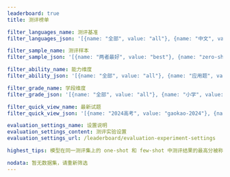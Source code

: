 ```yaml
---
leaderboard: true
title: 测评榜单

filter_languages_name: 测评基准
filter_languages_json: '[{name: "全部", value: "all"}, {name: "中文", value: "cn"}, {name: "英文", value: "en"}]'

filter_sample_name: 测评样本
filter_sample_json: '[{name: "两者最好", value: "best"}, {name: "zero-shot", value: "zero"}, {name: "few-shot", value: "few"}]'

filter_ability_name: 能力维度
filter_ability_json: '[{name: "全部", value: "all"}, {name: "应用题", value: "math_world_problems"}, {name: "算术", value: "arithmetics"}]'

filter_grade_name: 学段维度
filter_grade_json: '[{name: "全部", value: "all"}, {name: "小学", value: "primary"}, {name: "初中", value: "middle"}, {name: "高中及以上", value: "high"}]'

filter_quick_view_name: 最新试题
filter_quick_view_json: '[{name: "2024高考", value: "gaokao-2024"}, {name: "2023高考", value: "gaokao-2023"}]'

evaluation_settings_name: 设置说明
evaluation_settings_content: 测评实验设置
evaluation_settings_url: /leaderboard/evaluation-experiment-settings

highest_tips: 模型在同一测评集上的 one-shot 和 few-shot 中测评结果的最高分被称作 “两者最好” 

nodata: 暂无数据集，请重新筛选
---
```

